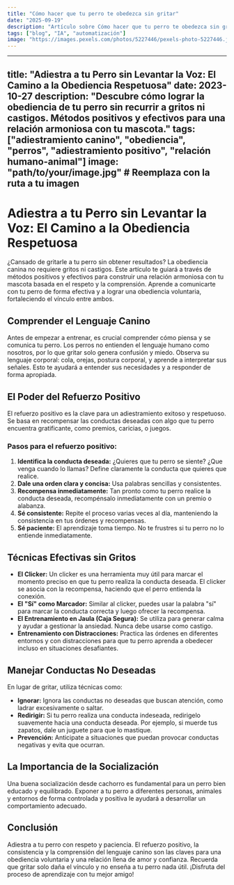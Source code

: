 ```yaml
---
title: "Cómo hacer que tu perro te obedezca sin gritar"
date: "2025-09-19"
description: "Artículo sobre Cómo hacer que tu perro te obedezca sin gritar"
tags: ["blog", "IA", "automatización"]
image: "https://images.pexels.com/photos/5227446/pexels-photo-5227446.jpeg?auto=compress&cs=tinysrgb&h=350"
---
```


---
title: "Adiestra a tu Perro sin Levantar la Voz: El Camino a la Obediencia Respetuosa"
date: 2023-10-27
description: "Descubre cómo lograr la obediencia de tu perro sin recurrir a gritos ni castigos.  Métodos positivos y efectivos para una relación armoniosa con tu mascota."
tags: ["adiestramiento canino", "obediencia", "perros", "adiestramiento positivo", "relación humano-animal"]
image: "path/to/your/image.jpg" # Reemplaza con la ruta a tu imagen
---

# Adiestra a tu Perro sin Levantar la Voz: El Camino a la Obediencia Respetuosa

¿Cansado de gritarle a tu perro sin obtener resultados?  La obediencia canina no requiere gritos ni castigos.  Este artículo te guiará a través de métodos positivos y efectivos para construir una relación armoniosa con tu mascota basada en el respeto y la comprensión.  Aprende a comunicarte con tu perro de forma efectiva y a lograr una obediencia voluntaria, fortaleciendo el vínculo entre ambos.


## Comprender el Lenguaje Canino

Antes de empezar a entrenar, es crucial comprender cómo piensa y se comunica tu perro. Los perros no entienden el lenguaje humano como nosotros, por lo que gritar solo genera confusión y miedo.  Observa su lenguaje corporal:  cola, orejas, postura corporal,  y aprende a interpretar sus señales. Esto te ayudará a entender sus necesidades y a responder de forma apropiada.


## El Poder del Refuerzo Positivo

El refuerzo positivo es la clave para un adiestramiento exitoso y respetuoso.  Se basa en recompensar las conductas deseadas con algo que tu perro encuentra gratificante, como premios, caricias, o juegos.  

###  Pasos para el refuerzo positivo:

1. **Identifica la conducta deseada:** ¿Quieres que tu perro se siente? ¿Que venga cuando lo llamas? Define claramente la conducta que quieres que realice.
2. **Dale una orden clara y concisa:** Usa palabras sencillas y consistentes.
3. **Recompensa inmediatamente:** Tan pronto como tu perro realice la conducta deseada, recompénsalo inmediatamente con un premio o alabanza.
4. **Sé consistente:** Repite el proceso varias veces al día, manteniendo la consistencia en tus órdenes y recompensas.
5. **Sé paciente:** El aprendizaje toma tiempo. No te frustres si tu perro no lo entiende inmediatamente.


##  Técnicas Efectivas sin Gritos

* **El Clicker:** Un clicker es una herramienta muy útil para marcar el momento preciso en que tu perro realiza la conducta deseada.  El clicker se asocia con la recompensa, haciendo que el perro entienda la conexión.
* **El "Sí" como Marcador:**  Similar al clicker, puedes usar la palabra "sí" para marcar la conducta correcta y luego ofrecer la recompensa.
* **El Entrenamiento en Jaula (Caja Segura):**  Se utiliza para generar calma y ayudar a gestionar la ansiedad. Nunca debe usarse como castigo.
* **Entrenamiento con Distracciones:**  Practica las órdenes en diferentes entornos y con distracciones para que tu perro aprenda a obedecer incluso en situaciones desafiantes.

##  Manejar Conductas No Deseadas

En lugar de gritar, utiliza técnicas como:

* **Ignorar:** Ignora las conductas no deseadas que buscan atención, como ladrar excesivamente o saltar.
* **Redirigir:**  Si tu perro realiza una conducta indeseada, redirigelo suavemente hacia una conducta deseada. Por ejemplo, si muerde tus zapatos, dale un juguete para que lo mastique.
* **Prevención:**  Anticipate a situaciones que puedan provocar conductas negativas y evita que ocurran.


##  La Importancia de la Socialización

Una buena socialización desde cachorro es fundamental para un perro bien educado y equilibrado.  Exponer a tu perro a diferentes personas, animales y entornos de forma controlada y positiva le ayudará a desarrollar un comportamiento adecuado.


##  Conclusión

Adiestra a tu perro con respeto y paciencia. El refuerzo positivo, la consistencia y la comprensión del lenguaje canino son las claves para una obediencia voluntaria y una relación llena de amor y confianza. Recuerda que gritar solo daña el vínculo y no enseña a tu perro nada útil.  ¡Disfruta del proceso de aprendizaje con tu mejor amigo!
